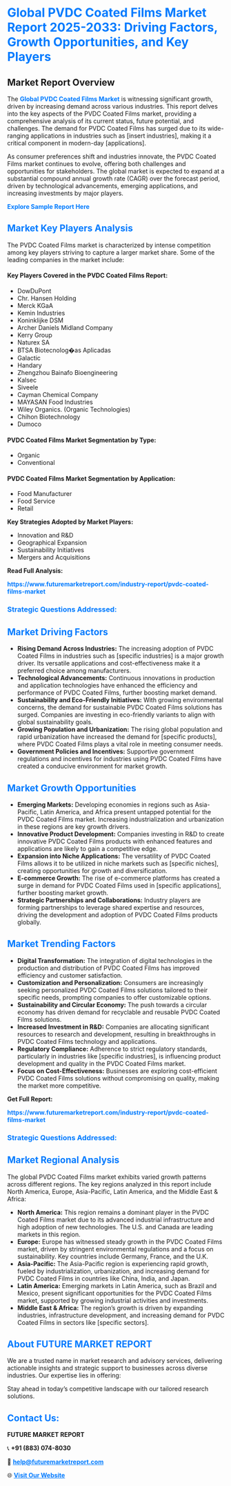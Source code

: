 <h1 style="color: #007BFF;">Global PVDC Coated Films Market Report 2025-2033: Driving Factors, Growth Opportunities, and Key Players</h1>

<section id="overview">
<h2>Market Report Overview</h2>
<p>The <a href="https://www.futuremarketreport.com/industry-report/pvdc-coated-films-market" style="color: #007BFF; text-decoration: none;"><strong>Global PVDC Coated Films Market</strong></a> is witnessing significant growth, driven by increasing demand across various industries. This report delves into the key aspects of the PVDC Coated Films market, providing a comprehensive analysis of its current status, future potential, and challenges. The demand for PVDC Coated Films has surged due to its wide-ranging applications in industries such as [insert industries], making it a critical component in modern-day [applications].</p>
<p>As consumer preferences shift and industries innovate, the PVDC Coated Films market continues to evolve, offering both challenges and opportunities for stakeholders. The global market is expected to expand at a substantial compound annual growth rate (CAGR) over the forecast period, driven by technological advancements, emerging applications, and increasing investments by major players.</p>
</section>

<section id="overview">
<p><a href="https://www.futuremarketreport.com/request-sample/reportId=33092" style="color: #007BFF; text-decoration: none;"><strong>Explore Sample Report Here</strong></a></p>
</section>

<section id="key-players">
<h2 style="color: #007BFF;">Market Key Players Analysis</h2>
<p>The PVDC Coated Films market is characterized by intense competition among key players striving to capture a larger market share. Some of the leading companies in the market include:</p>
<h4>Key Players Covered in the PVDC Coated Films Report:</h4>
<ul><li>DowDuPont</li><li>Chr. Hansen Holding</li><li>Merck KGaA</li><li>Kemin Industries</li><li>Koninklijke DSM</li><li>Archer Daniels Midland Company</li><li>Kerry Group</li><li>Naturex SA</li><li>BTSA Biotecnolog�as Aplicadas</li><li>Galactic</li><li>Handary</li><li>Zhengzhou Bainafo Bioengineering</li><li>Kalsec</li><li>Siveele</li><li>Cayman Chemical Company</li><li>MAYASAN Food Industries</li><li>Wiley Organics. (Organic Technologies)</li><li>Chihon Biotechnology</li><li>Dumoco</li></ul>
<h4>PVDC Coated Films Market Segmentation by Type:</h4>
<ul><li>Organic</li><li>Conventional</li></ul>

<h4>PVDC Coated Films Market Segmentation by Application:</h4>
<ul><li>Food Manufacturer</li><li>Food Service</li><li>Retail</li></ul>
<p><strong>Key Strategies Adopted by Market Players:</strong></p>
<ul>
<li>Innovation and R&D</li>
<li>Geographical Expansion</li>
<li>Sustainability Initiatives</li>
<li>Mergers and Acquisitions</li>
</ul>
</section>

<section>
<p><strong>Read Full Analysis: </strong></p><a href="https://www.futuremarketreport.com/industry-report/pvdc-coated-films-market" style="color: #007BFF; text-decoration: none;"><strong>https://www.futuremarketreport.com/industry-report/pvdc-coated-films-market</strong></a>
<h3 style="color: #007BFF;">Strategic Questions Addressed:</h3>
</section>

<section id="driving-factors">
<h2 style="color: #007BFF;">Market Driving Factors</h2>
<ul>
<li><strong>Rising Demand Across Industries:</strong> The increasing adoption of PVDC Coated Films in industries such as [specific industries] is a major growth driver. Its versatile applications and cost-effectiveness make it a preferred choice among manufacturers.</li>
<li><strong>Technological Advancements:</strong> Continuous innovations in production and application technologies have enhanced the efficiency and performance of PVDC Coated Films, further boosting market demand.</li>
<li><strong>Sustainability and Eco-Friendly Initiatives:</strong> With growing environmental concerns, the demand for sustainable PVDC Coated Films solutions has surged. Companies are investing in eco-friendly variants to align with global sustainability goals.</li>
<li><strong>Growing Population and Urbanization:</strong> The rising global population and rapid urbanization have increased the demand for [specific products], where PVDC Coated Films plays a vital role in meeting consumer needs.</li>
<li><strong>Government Policies and Incentives:</strong> Supportive government regulations and incentives for industries using PVDC Coated Films have created a conducive environment for market growth.</li>
</ul>
</section>

<section id="growth-opportunities">
<h2 style="color: #007BFF;">Market Growth Opportunities</h2>
<ul>
<li><strong>Emerging Markets:</strong> Developing economies in regions such as Asia-Pacific, Latin America, and Africa present untapped potential for the PVDC Coated Films market. Increasing industrialization and urbanization in these regions are key growth drivers.</li>
<li><strong>Innovative Product Development:</strong> Companies investing in R&D to create innovative PVDC Coated Films products with enhanced features and applications are likely to gain a competitive edge.</li>
<li><strong>Expansion into Niche Applications:</strong> The versatility of PVDC Coated Films allows it to be utilized in niche markets such as [specific niches], creating opportunities for growth and diversification.</li>
<li><strong>E-commerce Growth:</strong> The rise of e-commerce platforms has created a surge in demand for PVDC Coated Films used in [specific applications], further boosting market growth.</li>
<li><strong>Strategic Partnerships and Collaborations:</strong> Industry players are forming partnerships to leverage shared expertise and resources, driving the development and adoption of PVDC Coated Films products globally.</li>
</ul>
</section>

<section id="trending-factors">
<h2 style="color: #007BFF;">Market Trending Factors</h2>
<ul>
<li><strong>Digital Transformation:</strong> The integration of digital technologies in the production and distribution of PVDC Coated Films has improved efficiency and customer satisfaction.</li>
<li><strong>Customization and Personalization:</strong> Consumers are increasingly seeking personalized PVDC Coated Films solutions tailored to their specific needs, prompting companies to offer customizable options.</li>
<li><strong>Sustainability and Circular Economy:</strong> The push towards a circular economy has driven demand for recyclable and reusable PVDC Coated Films solutions.</li>
<li><strong>Increased Investment in R&D:</strong> Companies are allocating significant resources to research and development, resulting in breakthroughs in PVDC Coated Films technology and applications.</li>
<li><strong>Regulatory Compliance:</strong> Adherence to strict regulatory standards, particularly in industries like [specific industries], is influencing product development and quality in the PVDC Coated Films market.</li>
<li><strong>Focus on Cost-Effectiveness:</strong> Businesses are exploring cost-efficient PVDC Coated Films solutions without compromising on quality, making the market more competitive.</li>
</ul>
</section>

<section>
<p><strong>Get Full Report: </strong></p><a href="https://www.futuremarketreport.com/industry-report/pvdc-coated-films-market" style="color: #007BFF; text-decoration: none;"><strong>https://www.futuremarketreport.com/industry-report/pvdc-coated-films-market</strong></a>
<h3 style="color: #007BFF;">Strategic Questions Addressed:</h3>
</section>


<section id="regional-analysis">
<h2 style="color: #007BFF;">Market Regional Analysis</h2>
<p>The global PVDC Coated Films market exhibits varied growth patterns across different regions. The key regions analyzed in this report include North America, Europe, Asia-Pacific, Latin America, and the Middle East & Africa:</p>
<ul>
<li><strong>North America:</strong> This region remains a dominant player in the PVDC Coated Films market due to its advanced industrial infrastructure and high adoption of new technologies. The U.S. and Canada are leading markets in this region.</li>
<li><strong>Europe:</strong> Europe has witnessed steady growth in the PVDC Coated Films market, driven by stringent environmental regulations and a focus on sustainability. Key countries include Germany, France, and the U.K.</li>
<li><strong>Asia-Pacific:</strong> The Asia-Pacific region is experiencing rapid growth, fueled by industrialization, urbanization, and increasing demand for PVDC Coated Films in countries like China, India, and Japan.</li>
<li><strong>Latin America:</strong> Emerging markets in Latin America, such as Brazil and Mexico, present significant opportunities for the PVDC Coated Films market, supported by growing industrial activities and investments.</li>
<li><strong>Middle East & Africa:</strong> The region’s growth is driven by expanding industries, infrastructure development, and increasing demand for PVDC Coated Films in sectors like [specific sectors].</li>
</ul>
</section>

<footer>
<h2 style="color: #007BFF;">About FUTURE MARKET REPORT</h2>
<p>We are a trusted name in market research and advisory services, delivering actionable insights and strategic support to businesses across diverse industries. Our expertise lies in offering:</p>

<p>Stay ahead in today’s competitive landscape with our tailored research solutions.</p>

<h2 style="color: #007BFF;">Contact Us:</h2>
<p><strong>FUTURE MARKET REPORT</strong></p>
<p>📞 <strong>+91 (883) 074-8030</strong></p>
<p>📧 <strong><a href="mailto:help@futuremarketreport.com" style="color: #007BFF;">help@futuremarketreport.com</a></strong></p>
<p>🌐 <strong><a href="https://www.futuremarketreport.com/" style="color: #007BFF;">Visit Our Website</a></strong></p>
</footer>